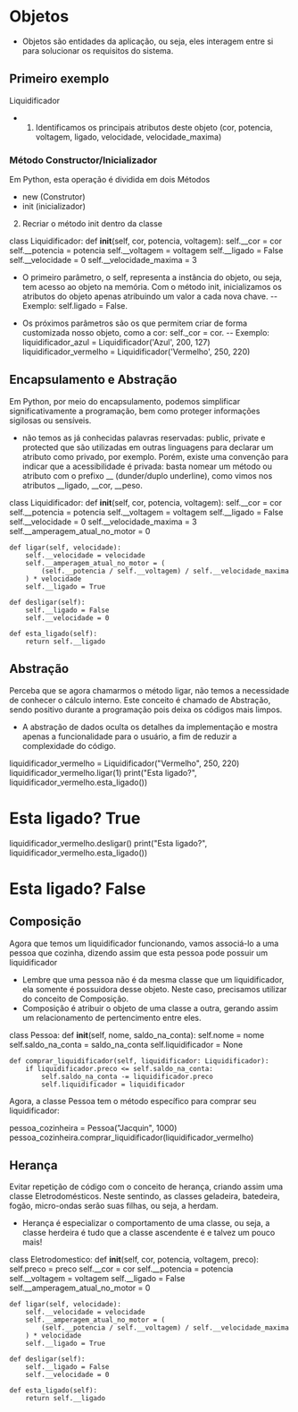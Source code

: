 # Objetos

- Objetos são entidades da aplicação, ou seja, eles interagem entre si para solucionar os requisitos do sistema.


## Primeiro exemplo

Liquidificador

- 1) Identificamos os principais atributos deste objeto (cor, potencia, voltagem, ligado, velocidade, velocidade_maxima)

### Método Constructor/Inicializador

Em Python, esta operação é dividida em dois Métodos
- new (Construtor)
- init (inicializador)

2) Recriar o método init dentro da classe

class Liquidificador:
    def __init__(self, cor, potencia, voltagem):
        self.__cor = cor
        self.__potencia = potencia
        self.__voltagem = voltagem
        self.__ligado = False
        self.__velocidade = 0
        self.__velocidade_maxima = 3

- O primeiro parâmetro, o self, representa a instância do objeto, ou seja, tem acesso ao objeto na memória. Com o método init, inicializamos os atributos do objeto apenas atribuindo um valor a cada nova chave.
-- Exemplo: self.ligado = False.

- Os próximos parâmetros são os que permitem criar de forma customizada nosso objeto, como a cor: self._cor = cor.
-- Exemplo: liquidificador_azul = Liquidificador('Azul', 200, 127)
            liquidificador_vermelho = Liquidificador('Vermelho', 250, 220)


## Encapsulamento e Abstração
Em Python, por meio do encapsulamento, podemos simplificar significativamente a programação, bem como proteger informações sigilosas ou sensíveis.

- não temos as já conhecidas palavras reservadas: public, private e protected que são utilizadas em outras linguagens para declarar um atributo como privado, por exemplo. Porém, existe uma convenção para indicar que a acessibilidade é privada: basta nomear um método ou atributo com o prefixo __ (dunder/duplo underline), como vimos nos atributos __ligado, __cor, __peso.


class Liquidificador:
    def __init__(self, cor, potencia, voltagem):
        self.__cor = cor
        self.__potencia = potencia
        self.__voltagem = voltagem
        self.__ligado = False
        self.__velocidade = 0
        self.__velocidade_maxima = 3
       	self.__amperagem_atual_no_motor = 0

    def ligar(self, velocidade):
        self.__velocidade = velocidade
        self.__amperagem_atual_no_motor = (
            (self.__potencia / self.__voltagem) / self.__velocidade_maxima
        ) * velocidade
        self.__ligado = True

    def desligar(self):
        self.__ligado = False
        self.__velocidade = 0

    def esta_ligado(self):
        return self.__ligado


## Abstração
Perceba que se agora chamarmos o método ligar, não temos a necessidade de conhecer o cálculo interno. Este conceito é chamado de Abstração, sendo positivo durante a programação pois deixa os códigos mais limpos.

- A abstração de dados oculta os detalhes da implementação e mostra apenas a funcionalidade para o usuário, a fim de reduzir a complexidade do código.

liquidificador_vermelho = Liquidificador("Vermelho", 250, 220)
liquidificador_vermelho.ligar(1)
print("Esta ligado?", liquidificador_vermelho.esta_ligado())
# Esta ligado? True
liquidificador_vermelho.desligar()
print("Esta ligado?", liquidificador_vermelho.esta_ligado())
# Esta ligado? False


## Composição
Agora que temos um liquidificador funcionando, vamos associá-lo a uma pessoa que cozinha, dizendo assim que esta pessoa pode possuir um liquidificador

- Lembre que uma pessoa não é da mesma classe que um liquidificador, ela somente é possuidora desse objeto. Neste caso, precisamos utilizar do conceito de Composição.
- Composição é atribuir o objeto de uma classe a outra, gerando assim um relacionamento de pertencimento entre eles.

class Pessoa:
    def __init__(self, nome, saldo_na_conta):
        self.nome = nome
        self.saldo_na_conta = saldo_na_conta
        self.liquidificador = None

    def comprar_liquidificador(self, liquidificador: Liquidificador):
        if liquidificador.preco <= self.saldo_na_conta:
            self.saldo_na_conta -= liquidificador.preco
            self.liquidificador = liquidificador

Agora, a classe Pessoa tem o método específico para comprar seu liquidificador:

pessoa_cozinheira = Pessoa("Jacquin", 1000)
pessoa_cozinheira.comprar_liquidificador(liquidificador_vermelho)


## Herança
Evitar repetição de código com o conceito de herança, criando assim uma classe Eletrodomésticos. Neste sentindo, as classes geladeira, batedeira, fogão, micro-ondas serão suas filhas, ou seja, a herdam.

- Herança é especializar o comportamento de uma classe, ou seja, a classe herdeira é tudo que a classe ascendente é e talvez um pouco mais!

class Eletrodomestico:
    def __init__(self, cor, potencia, voltagem, preco):
        self.preco = preco
        self.__cor = cor
        self.__potencia = potencia
        self.__voltagem = voltagem
        self.__ligado = False
        self.__amperagem_atual_no_motor = 0

    def ligar(self, velocidade):
        self.__velocidade = velocidade
        self.__amperagem_atual_no_motor = (
            (self.__potencia / self.__voltagem) / self.__velocidade_maxima
        ) * velocidade
        self.__ligado = True

    def desligar(self):
        self.__ligado = False
        self.__velocidade = 0

    def esta_ligado(self):
        return self.__ligado

